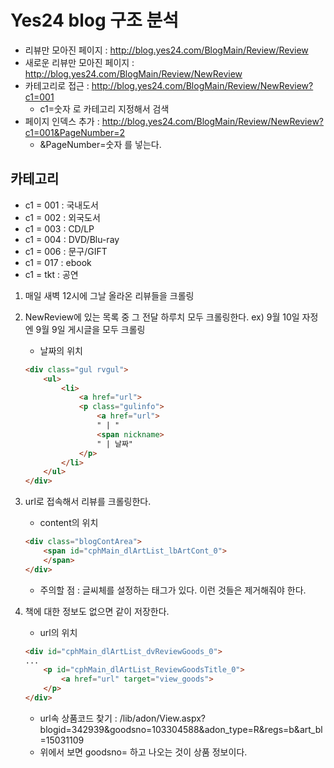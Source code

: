 # Yes24 blog 구조 분석
* 리뷰만 모아진 페이지 : http://blog.yes24.com/BlogMain/Review/Review
* 새로운 리뷰만 모아진 페이지 : http://blog.yes24.com/BlogMain/Review/NewReview
* 카테고리로 접근 : http://blog.yes24.com/BlogMain/Review/NewReview?c1=001
    - c1=숫자 로 카테고리 지정해서 검색
* 페이지 인덱스 추가 : http://blog.yes24.com/BlogMain/Review/NewReview?c1=001&PageNumber=2
    - &PageNumber=숫자 를 넣는다.

## 카테고리
* c1 = 001 : 국내도서
* c1 = 002 : 외국도서
* c1 = 003 : CD/LP
* c1 = 004 : DVD/Blu-ray
* c1 = 006 : 문구/GIFT
* c1 = 017 : ebook
* c1 = tkt : 공연

1. 매일 새벽 12시에 그날 올라온 리뷰들을 크롤링
2. NewReview에 있는 목록 중 그 전달 하루치 모두 크롤링한다. ex) 9월 10일 자정엔 9월 9일 게시글을 모두 크롤링
    - 날짜의 위치
    ```html
    <div class="gul rvgul">
        <ul>
            <li>
                <a href="url">
                <p class="gulinfo">
                    <a href="url">
                    " | "
                    <span nickname>
                    " | 날짜"
                </p>
            </li>
        </ul>
    </div>
    ```
3. url로 접속해서 리뷰를 크롤링한다.
    - content의 위치
    ```html
    <div class="blogContArea">
        <span id="cphMain_dlArtList_lbArtCont_0">
        </span>
    </div>
    ```
    - 주의할 점 : 글씨체를 설정하는 태그가 있다. 이런 것들은 제거해줘야 한다.

4. 책에 대한 정보도 없으면 같이 저장한다.
    - url의 위치
    ```html
    <div id="cphMain_dlArtList_dvReviewGoods_0">
    ...
        <p id="cphMain_dlArtList_ReviewGoodsTitle_0">
            <a href="url" target="view_goods">
        </p>
    </div>
    ```
    - url속 상품코드 찾기 : /lib/adon/View.aspx?blogid=342939&goodsno=103304588&adon_type=R&regs=b&art_bl=15031109
    - 위에서 보면 goodsno= 하고 나오는 것이 상품 정보이다.
